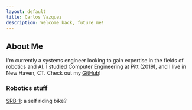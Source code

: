 ```yaml
---
layout: default
title: Carlos Vazquez
description: Welcome back, future me!
---
```


## About Me
I'm currently a systems engineer looking to gain expertise in the fields of robotics and AI. I studied Computer Engineering at Pitt (2019), and I live in New Haven, CT. Check out my [GitHub](https://github.com/carlos-vaz)!

### Robotics stuff
[SRB-1](./srb1.html): a self riding bike?
